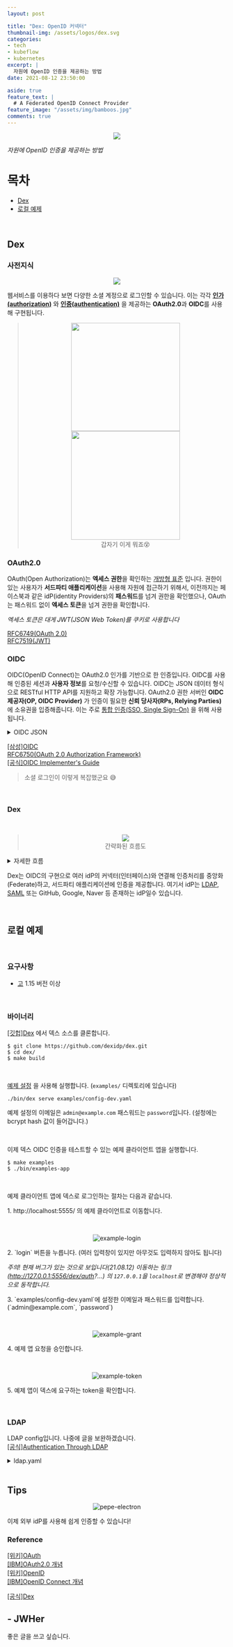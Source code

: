 ```yaml
---
layout: post

title: "Dex: OpenID 커넥터"  
thumbnail-img: /assets/logos/dex.svg
categories:
- tech
- kubeflow
- kubernetes
excerpt: |
  자원에 OpenID 인증을 제공하는 방법
date: 2021-08-12 23:50:00 

aside: true
feature_text: |
  # A Federated OpenID Connect Provider
feature_image: "/assets/img/bamboos.jpg"
comments: true
---
```


<p align="center">
<img src="/assets/logos/dex.svg" style="max-height: 40vh;"/>
</p>

*자원에 OpenID 인증을 제공하는 방법*  


# 목차
* [Dex](#dex)
* [로컬 예제](#로컬-예제)

<!-- more -->
<br/>

## Dex  

### 사전지식

<p align="center">
<img src="/assets/img/dex/social-icons.gif" style="max-height: 40vh;"/>
</p>

웹서비스를 이용하다 보면 다양한 소셜 계정으로 로그인할 수 있습니다.
이는 각각 **[인가(authorization)](https://ko.wikipedia.org/wiki/%EC%9D%B8%EA%B0%80)**
와 **[인증(authentication)](https://ko.wikipedia.org/wiki/%EC%9D%B8%EC%A6%9D)**
을 제공하는 **OAuth2.0**과 **OIDC**를 사용해 구현됩니다.

> <div align="center">
> <img src="/assets/logos/Oauth.svg" style="height: 26vmin;"/>
> <img src="/assets/logos/OpenID.svg" style="height: 26vmin;"/><br/>
> 갑자기 이게 뭐죠😵
> </div>

### OAuth2.0  
OAuth(Open Authorization)는 **엑세스 권한**을 확인하는 [개방형 표준](https://ko.wikipedia.org/wiki/%EA%B0%9C%EB%B0%A9%ED%98%95_%ED%91%9C%EC%A4%80) 입니다.
권한이 있는 사용자가 **서드파티 애플리케이션**을 사용해 자원에 접근하기 위해서,
이전까지는 페이스북과 같은 idP(identity Providers)의 **패스워드**를 넘겨 권한을 확인했으나,
OAuth는 패스워드 없이 **엑세스 토큰**을 넘겨 권한을 확인합니다.  
  
*엑세스 토큰은 대게 JWT(JSON Web Token)를 쿠키로 사용합니다*  

[RFC6749(OAuth 2.0)](https://www.ietf.org/rfc/rfc6749.txt)  
[RFC7519(JWT)](https://www.ietf.org/rfc/rfc7519.txt)  

### OIDC  
OIDC(OpenID Connect)는 OAuth2.0 인가를 기반으로 한 인증입니다.
OIDC를 사용해 인증된 세션과 **사용자 정보**를 요청/수신할 수 있습니다.
OIDC는 JSON 데이터 형식으로 RESTful HTTP API를 지원하고 확장 가능합니다.
OAuth2.0 권한 서버인 **OIDC 제공자(OP, OIDC Provider)** 가
인증이 필요한 **신뢰 당사자(RPs, Relying Parties)** 에 소유권을 입증해줍니다.
이는 주로 [통합 인증(SSO, Single Sign-On)](https://ko.wikipedia.org/wiki/%ED%86%B5%ED%95%A9_%EC%9D%B8%EC%A6%9D)
을 위해 사용됩니다.

<details markdown="1">
<summary>OIDC JSON</summary>

```json
{
  "iss": "http://127.0.0.1:5556/dex",
  "sub": "CgcyMzQyNzQ5EgZnaXRodWI",
  "aud": "example-app",
  "exp": 1492882042,
  "iat": 1492795642,
  "at_hash": "bi96gOXZShvlWYtal9Eqiw",
  "email": "jane.doe@coreos.com",
  "email_verified": true,
  "groups": [
    "admins",
    "developers"
  ],
  "name": "Jane Doe"
}
```
</details>
  
[[삼성]OIDC](https://www.samsungsds.com/kr/insights/oidc.html)  
[RFC6750(OAuth 2.0 Authorization Framework)](https://www.ietf.org/rfc/rfc6750.txt)  
[[공식]OIDC Implementer's Guide](https://openid.net/specs/openid-connect-basic-1_0.html#CodeFlow)  

> 소셜 로그인이 이렇게 복잡했군요 😅

<br/>

### Dex
<br/>

> <p align="center">
> <img src="/assets/img/dex/dex-workflow.png" style="max-height: 40vh;"><br/>
> 간략화된 흐름도
> </p>
<details markdown="1">
<summary>자세한 흐름</summary>
<p align="center">
<img src="/assets/img/dex/oidc_authservice_sequence_diagram.svg" alt="oidc_authservice_sequence_diagram" style="max-height: 100vh;"/>
</p>

쿠버네티스에서 동작하는 흐름입니다.  
라우터로 Istio를 사용하고 인증 시스템이 완전히 없는 Client App 사이에 미들웨어로 AuthService가 들어갑니다.
</details>

Dex는 OIDC의 구현으로 여러 idP의 커넥터(인터페이스)와 연결해 인증처리를 중앙화(Federate)하고,
서드파티 애플리케이션에 인증을 제공합니다.
여기서 idP는 [LDAP](https://ko.wikipedia.org/wiki/LDAP),
[SAML](https://ko.wikipedia.org/wiki/SAML) 또는 GitHub, Google, Naver 등 존재하는 idP일수 있습니다.

<br/>

## 로컬 예제
<br/>

### 요구사항
* [고](https://jwher.github.io/golang-setup) 1.15 버전 이상
<!-- * 또는 [도커](https://jwher.github.io/install-docker) -->
<br/>

### 바이너리

[[깃헙]Dex](https://github.com/dexidp/dex) 에서 덱스 소스를 클론합니다.
```shell
$ git clone https://github.com/dexidp/dex.git
$ cd dex/
$ make build
```
<br/>

[예제 설정](https://github.com/dexidp/dex/blob/master/examples/config-dev.yaml)
을 사용해 실행합니다. (`examples/` 디렉토리에 있습니다)
```shell
./bin/dex serve examples/config-dev.yaml
```
예제 설정의 이메일은 `admin@example.com` 패스워드는 `password`입니다.
(설청에는 bcrypt hash 값이 들어갑니다.)  

<br/>

이제 덱스 OIDC 인증을 테스트할 수 있는 예제 클라이언트 앱을 실행합니다.
```shell
$ make examples
$ ./bin/examples-app
```
<br/>

예제 클라이언트 앱에 덱스로 로그인하는 절차는 다음과 같습니다.
<p>1. http://localhost:5555/ 의 예제 클라이언트로 이동합니다.</p>  
<br/>
<p align="center">
<img src="/assets/img/dex/example-login.png" alt="example-login" style="max-height: 40vh;"/>
</p>
<p>2. `login` 버튼을 누릅니다. (여러 입력창이 있지만 아무것도 입력하지 않아도 됩니다)</p>

*주의! 현재 버그가 있는 것으로 보입니다(21.08.12) 이동하는 링크
(http://127.0.0.1:5556/dex/auth?...)
의 `127.0.0.1`을 `localhost`로 변경해야 정상적으로 동작합니다.*
<br/>
<p markdown="1">3. `examples/config-dev.yaml`에 설정한 이메일과 패스워드를 입력합니다. (`admin@example.com`, `password`)</p>
<br/>
<p align="center">
<img src="/assets/img/dex/example-grant.png" alt="example-grant" style="max-height: 40vh;"/>
</p>
<p>4. 예제 앱 요청을 승인합니다.</p>
<br/>
<p align="center">
<img src="/assets/img/dex/example-token.png" alt="example-token" style="max-height: 40vh;"/>
</p>
<p>5. 예제 앱이 덱스에 요구하는 token을 확인합니다.</p>
<br/>

### LDAP

LDAP config입니다. 나중에 글을 보완하겠습니다.  
[[공식]Authentication Through LDAP](https://dexidp.io/docs/connectors/ldap/)
<details markdown="1">
<summary>ldap.yaml</summary>

```yaml
issuer: http://127.0.0.1:5556/dex
storage:
  type: sqlite3
  config:
    file: examples/dex.db
web:
  http: 0.0.0.0:5556

connectors:
- type: ldap
  name: OpenLDAP
  id: ldap
  config:
    # The following configurations seem to work with OpenLDAP:
    #
    # 1) Plain LDAP, without TLS:
    host: your-ldap-address:389
    insecureNoSSL: true
    
    # 2) LDAPS without certificate validation:
    #host: localhost:636
    #insecureNoSSL: false
    #insecureSkipVerify: true
  
    # 3) LDAPS with certificate validation:
    #host: YOUR-HOSTNAME:636
    #insecureNoSSL: false
    #insecureSkipVerify: false
    #rootCAData: 'CERT'
    # ...where CERT="$( base64 -w 0 your-cert.crt )"

    # This would normally be a read-only user.
    bindDN: cn="",dc="",dc="",dc=""
    bindPW: your-password

    # dex UI에 보여지는 입력창
    usernamePrompt: Username

    userSearch:
      baseDN: ou="",dc="",dc="",dc=""
      #filter: "(objectClass=person)"
      # LDAP 조회시 사용되는 ID
      username: uid
      # "DN" (case sensitive) is a special attribute name. It indicates that
      # this value should be taken from the entity's DN not an attribute on
      # the entity.
      idAttr: uid
      emailAttr: mail
      nameAttr: gecos

      #groupSearch:
      #baseDN: ou=Groups,dc=example,dc=org
      #filter: "(objectClass=groupOfNames)"

      #userMatchers:
        # A user is a member of a group when their DN matches
        # the value of a "member" attribute on the group entity.
        #- userAttr: DN
        #groupAttr: member

      # The group name should be the "cn" value.
      #nameAttr: cn

staticClients:
- id: example-app
  redirectURIs:
  - 'http://127.0.0.1:5555/callback'
  name: 'Example App'
  secret: ZXhhbXBsZS1hcHAtc2VjcmV0
```
</details>
<br/>

## Tips

<p align="center">
<img src="/assets/img/pepe-electron.gif" alt="pepe-electron" style="max-height: 40vh;"/>
</p>

이제 외부 idP를 사용해 쉽게 인증할 수 있습니다!

### Reference  

[[위키]OAuth](https://en.wikipedia.org/wiki/OAuth)  
[[IBM]OAuth2.0 개념](https://www.ibm.com/docs/ko/sva/9.0.7?topic=SSPREK_9.0.7/com.ibm.isam.doc/config/concept/con_oauth_20_concepts.html#con_oauth_20_concepts)  
[[위키]OpenID](https://en.wikipedia.org/wiki/OpenID#OpenID_Connect_(OIDC))  
[[IBM]OpenID Connect 개념](https://www.ibm.com/docs/ko/sva/9.0.7?topic=concepts-openid-connect)   

[[공식]Dex](https://dexidp.io/)  

## - JWHer  
좋은 글을 쓰고 싶습니다.

<!-- update log -->
<!--
본문에 추가할 내용을 적는다.
https://lcc3108.github.io/articles/2020-12/Istio+Dex-%EC%9D%B8%EC%A6%9D#dex

-->
